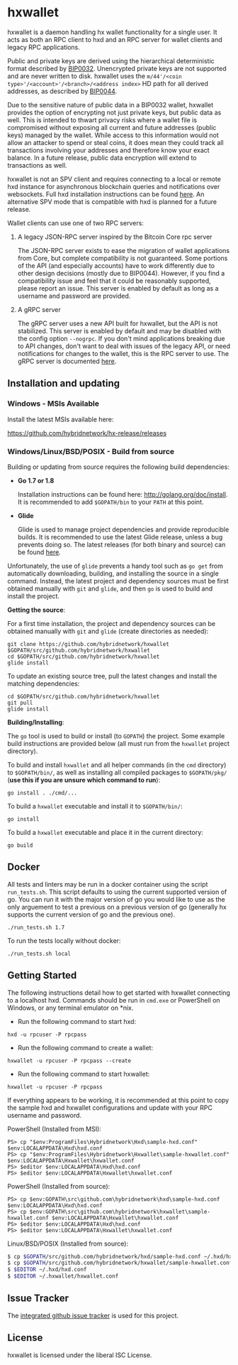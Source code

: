 hxwallet
=========

hxwallet is a daemon handling hx wallet functionality for a
single user.  It acts as both an RPC client to hxd and an RPC server
for wallet clients and legacy RPC applications.

Public and private keys are derived using the hierarchical
deterministic format described by
[BIP0032](https://github.com/bitcoin/bips/blob/master/bip-0032.mediawiki).
Unencrypted private keys are not supported and are never written to
disk.  hxwallet uses the
`m/44'/<coin type>'/<account>'/<branch>/<address index>`
HD path for all derived addresses, as described by
[BIP0044](https://github.com/bitcoin/bips/blob/master/bip-0044.mediawiki).

Due to the sensitive nature of public data in a BIP0032 wallet,
hxwallet provides the option of encrypting not just private keys, but
public data as well.  This is intended to thwart privacy risks where a
wallet file is compromised without exposing all current and future
addresses (public keys) managed by the wallet. While access to this
information would not allow an attacker to spend or steal coins, it
does mean they could track all transactions involving your addresses
and therefore know your exact balance.  In a future release, public data
encryption will extend to transactions as well.

hxwallet is not an SPV client and requires connecting to a local or
remote hxd instance for asynchronous blockchain queries and
notifications over websockets.  Full hxd installation instructions
can be found [here](https://github.com/hybridnetwork/hxd).  An alternative
SPV mode that is compatible with hxd is planned for a future release.

Wallet clients can use one of two RPC servers:

  1. A legacy JSON-RPC server inspired by the Bitcoin Core rpc server

     The JSON-RPC server exists to ease the migration of wallet applications
     from Core, but complete compatibility is not guaranteed.  Some portions of
     the API (and especially accounts) have to work differently due to other
     design decisions (mostly due to BIP0044).  However, if you find a
     compatibility issue and feel that it could be reasonably supported, please
     report an issue.  This server is enabled by default as long as a username
     and password are provided.

  2. A gRPC server

     The gRPC server uses a new API built for hxwallet, but the API is not
     stabilized.  This server is enabled by default and may be disabled with
     the config option `--nogrpc`.  If you don't mind applications breaking
     due to API changes, don't want to deal with issues of the legacy API, or
     need notifications for changes to the wallet, this is the RPC server to
     use. The gRPC server is documented [here](./rpc/documentation/README.md).

## Installation and updating

### Windows - MSIs Available

Install the latest MSIs available here:

https://github.com/hybridnetwork/hx-release/releases

### Windows/Linux/BSD/POSIX - Build from source

Building or updating from source requires the following build dependencies:

- **Go 1.7 or 1.8**

  Installation instructions can be found here: http://golang.org/doc/install.
  It is recommended to add `$GOPATH/bin` to your `PATH` at this point.

- **Glide**

  Glide is used to manage project dependencies and provide reproducible builds.
  It is recommended to use the latest Glide release, unless a bug prevents doing
  so.  The latest releases (for both binary and source) can be found
  [here](https://github.com/Masterminds/glide/releases).

Unfortunately, the use of `glide` prevents a handy tool such as `go get` from
automatically downloading, building, and installing the source in a single
command.  Instead, the latest project and dependency sources must be first
obtained manually with `git` and `glide`, and then `go` is used to build and
install the project.

**Getting the source**:

For a first time installation, the project and dependency sources can be
obtained manually with `git` and `glide` (create directories as needed):

```
git clone https://github.com/hybridnetwork/hxwallet $GOPATH/src/github.com/hybridnetwork/hxwallet
cd $GOPATH/src/github.com/hybridnetwork/hxwallet
glide install
```

To update an existing source tree, pull the latest changes and install the
matching dependencies:

```
cd $GOPATH/src/github.com/hybridnetwork/hxwallet
git pull
glide install
```

**Building/Installing**:

The `go` tool is used to build or install (to `GOPATH`) the project.  Some
example build instructions are provided below (all must run from the `hxwallet`
project directory).

To build and install `hxwallet` and all helper commands (in the `cmd`
directory) to `$GOPATH/bin/`, as well as installing all compiled packages to
`$GOPATH/pkg/` (**use this if you are unsure which command to run**):

```
go install . ./cmd/...
```

To build a `hxwallet` executable and install it to `$GOPATH/bin/`:

```
go install
```

To build a `hxwallet` executable and place it in the current directory:

```
go build
```

## Docker

All tests and linters may be run in a docker container using the script `run_tests.sh`.  This script defaults to using the current supported version of go.  You can run it with the major version of go you would like to use as the only arguement to test a previous on a previous version of go (generally hx supports the current version of go and the previous one).

```
./run_tests.sh 1.7
```

To run the tests locally without docker:

```
./run_tests.sh local
```

## Getting Started

The following instructions detail how to get started with hxwallet connecting
to a localhost hxd.  Commands should be run in `cmd.exe` or PowerShell on
Windows, or any terminal emulator on *nix.

- Run the following command to start hxd:

```
hxd -u rpcuser -P rpcpass
```

- Run the following command to create a wallet:

```
hxwallet -u rpcuser -P rpcpass --create
```

- Run the following command to start hxwallet:

```
hxwallet -u rpcuser -P rpcpass
```

If everything appears to be working, it is recommended at this point to
copy the sample hxd and hxwallet configurations and update with your
RPC username and password.

PowerShell (Installed from MSI):
```
PS> cp "$env:ProgramFiles\Hybridnetwork\Hxd\sample-hxd.conf" $env:LOCALAPPDATA\Hxd\hxd.conf
PS> cp "$env:ProgramFiles\Hybridnetwork\Hxwallet\sample-hxwallet.conf" $env:LOCALAPPDATA\Hxwallet\hxwallet.conf
PS> $editor $env:LOCALAPPDATA\Hxd\hxd.conf
PS> $editor $env:LOCALAPPDATA\Hxwallet\hxwallet.conf
```

PowerShell (Installed from source):
```
PS> cp $env:GOPATH\src\github.com\hybridnetwork\hxd\sample-hxd.conf $env:LOCALAPPDATA\Hxd\hxd.conf
PS> cp $env:GOPATH\src\github.com\hybridnetwork\hxwallet\sample-hxwallet.conf $env:LOCALAPPDATA\Hxwallet\hxwallet.conf
PS> $editor $env:LOCALAPPDATA\Hxd\hxd.conf
PS> $editor $env:LOCALAPPDATA\Hxwallet\hxwallet.conf
```

Linux/BSD/POSIX (Installed from source):
```bash
$ cp $GOPATH/src/github.com/hybridnetwork/hxd/sample-hxd.conf ~/.hxd/hxd.conf
$ cp $GOPATH/src/github.com/hybridnetwork/hxwallet/sample-hxwallet.conf ~/.hxwallet/hxwallet.conf
$ $EDITOR ~/.hxd/hxd.conf
$ $EDITOR ~/.hxwallet/hxwallet.conf
```

## Issue Tracker

The [integrated github issue tracker](https://github.com/hybridnetwork/hxwallet/issues)
is used for this project.

## License

hxwallet is licensed under the liberal ISC License.
